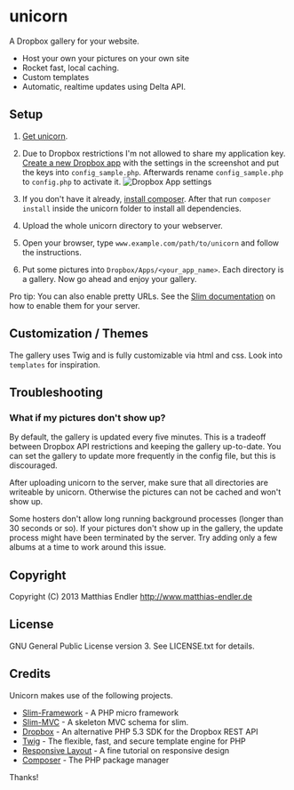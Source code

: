 unicorn
=======

A Dropbox gallery for your website.

* Host your own your pictures on your own site
* Rocket fast, local caching.
* Custom templates
* Automatic, realtime updates using Delta API.

Setup
-----

1. [Get unicorn](https://github.com/mre/unicorn/archive/master.zip).

2. Due to Dropbox restrictions I'm not allowed to share my application
   key. [Create a new Dropbox app](https://www.dropbox.com/developers/apps/create)
   with the settings in the screenshot and put the keys into `config_sample.php`.
   Afterwards rename `config_sample.php` to `config.php` to activate it.
   ![Dropbox App settings](https://raw.github.com/mre/unicorn/master/assets/img/create_app.png)

3. If you don't have it already, [install composer](https://getcomposer.org/doc/00-intro.md). After that run `composer install` inside the unicorn folder to install all dependencies.

4. Upload the whole unicorn directory to your webserver.

5. Open your browser, type `www.example.com/path/to/unicorn` and follow the instructions.

6. Put some pictures into `Dropbox/Apps/<your_app_name>`. Each directory is a gallery.
   Now go ahead and enjoy your gallery.

Pro tip: You can also enable pretty URLs.
See the [Slim documentation] on how to enable them for your server.

Customization / Themes
----------------------

The gallery uses Twig and is fully customizable via html and css.
Look into `templates` for inspiration.

Troubleshooting
---------------

### What if my pictures don't show up?

By default, the gallery is updated every five minutes. This is a tradeoff
between Dropbox API restrictions and keeping the gallery up-to-date.
You can set the gallery to update more frequently in the config file, but this is
discouraged.

After uploading unicorn to the server, make sure that all directories are writeable by unicorn.
Otherwise the pictures can not be cached and won't show up.

Some hosters don't allow long running background processes (longer than 30 seconds or so).
If your pictures don't show up in the gallery, the update process might have
been terminated by the server. Try adding only a few albums at a time to work
around this issue.


Copyright
---------

Copyright (C) 2013 Matthias Endler
http://www.matthias-endler.de

License
-------

GNU General Public License version 3.
See LICENSE.txt for details.

Credits
-------

Unicorn makes use of the following projects.

* [Slim-Framework](http://www.slimframework.com/) - A PHP micro framework
* [Slim-MVC](https://github.com/revuls/SlimMVC) - A skeleton MVC schema for slim.
* [Dropbox](https://github.com/BenTheDesigner/Dropbox) - An alternative PHP 5.3 SDK for the Dropbox REST API
* [Twig](http://twig.sensiolabs.org/) - The flexible, fast, and secure template engine for PHP
* [Responsive Layout](http://www.dwuser.com/education/content/creating-responsive-tiled-layout-with-pure-css/) - A fine tutorial on responsive design
* [Composer](http://getcomposer.org/) - The PHP package manager

Thanks!

[Slim documentation]: https://github.com/codeguy/Slim
